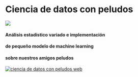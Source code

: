 # Ciencia de datos con peludos

![](https://i.ibb.co/wCg3hpc/Captura-de-pantalla-20230115-193004.png)

#### Análisis estadístico variado e implementación 
#### de pequeño modelo de machine learning 
#### sobre nuestros amigos peludos

[![ciencia de datos con peludos web](https://cdn-icons-png.flaticon.com/512/6292/6292175.png)](https://ciencia-de-datos-con-peludos-dashboard.vercel.app/)
